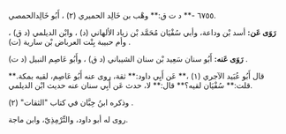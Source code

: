 ٦٧٥٥ -** د ت ق:** وهْب بن خَالِد الحميري (٢) ، أَبُو خَالِدالحمصي.

**رَوَى عَن:** أسد بْن وداعة، وأبي سُفْيَان مُحَمَّد بْن زياد الألهاني (د) ، وابْن الديلمي (د ق) ، وأم حبيبة بِنْت العرباض بْن سارية (ت) .

**رَوَى عَنه:** أَبُو سنان سَعِيد بْن سنان الشيباني (د ق) ، وأَبُو عَاصِم النبيل (د ت) .

قال أَبُو عُبَيد الآجري (١) ،** عَن أَبِي داود:** ثقة، روى عنه أَبُو عَاصِم، لقيه بمكة.** قلت:** سُفْيَان لقيه؟** قال:** لا، حدث عَن أَبِي سنان عنه حديث ابْن الديلمي.

وذكره ابنُ حِبَّان في كتاب "الثقات" (٢) .

روى له أبو داود، والتِّرْمِذِيّ، وابن ماجة.